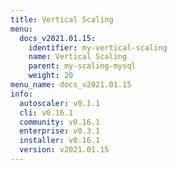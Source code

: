```yaml
---
title: Vertical Scaling
menu:
  docs_v2021.01.15:
    identifier: my-vertical-scaling
    name: Vertical Scaling
    parent: my-scaling-mysql
    weight: 20
menu_name: docs_v2021.01.15
info:
  autoscaler: v0.1.1
  cli: v0.16.1
  community: v0.16.1
  enterprise: v0.3.1
  installer: v0.16.1
  version: v2021.01.15
---
```



